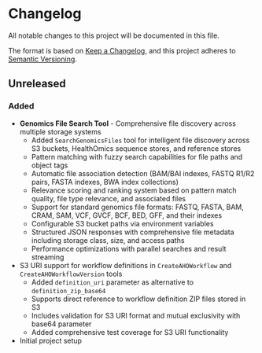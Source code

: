 # Changelog

All notable changes to this project will be documented in this file.

The format is based on [Keep a Changelog](https://keepachangelog.com/en/1.0.0/),
and this project adheres to [Semantic Versioning](https://semver.org/spec/v2.0.0.html).

## Unreleased

### Added

- **Genomics File Search Tool** - Comprehensive file discovery across multiple storage systems
  - Added `SearchGenomicsFiles` tool for intelligent file discovery across S3 buckets, HealthOmics sequence stores, and reference stores
  - Pattern matching with fuzzy search capabilities for file paths and object tags
  - Automatic file association detection (BAM/BAI indexes, FASTQ R1/R2 pairs, FASTA indexes, BWA index collections)
  - Relevance scoring and ranking system based on pattern match quality, file type relevance, and associated files
  - Support for standard genomics file formats: FASTQ, FASTA, BAM, CRAM, SAM, VCF, GVCF, BCF, BED, GFF, and their indexes
  - Configurable S3 bucket paths via environment variables
  - Structured JSON responses with comprehensive file metadata including storage class, size, and access paths
  - Performance optimizations with parallel searches and result streaming
- S3 URI support for workflow definitions in `CreateAHOWorkflow` and `CreateAHOWorkflowVersion` tools
  - Added `definition_uri` parameter as alternative to `definition_zip_base64`
  - Supports direct reference to workflow definition ZIP files stored in S3
  - Includes validation for S3 URI format and mutual exclusivity with base64 parameter
  - Added comprehensive test coverage for S3 URI functionality
- Initial project setup

